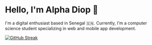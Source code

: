 # Hello, I'm Alpha Diop 👋

I'm a digital enthusiast based in Senegal 🇸🇳. Currently, I'm a computer science student specializing in web and mobile app development.

[![GitHub Streak](https://github-readme-streak-stats.herokuapp.com?user=alphajoop&hide_border=true&mode=weekly&card_width=600)](https://git.io/streak-stats)
